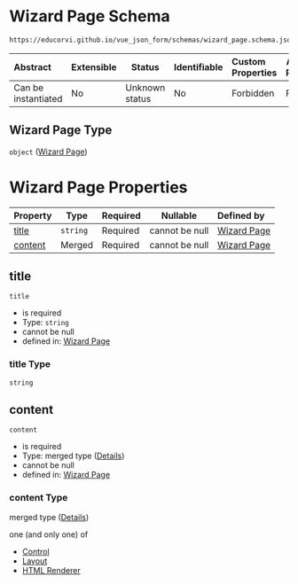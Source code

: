 # Wizard Page Schema

```txt
https://educorvi.github.io/vue_json_form/schemas/wizard_page.schema.json
```




| Abstract            | Extensible | Status         | Identifiable | Custom Properties | Additional Properties | Access Restrictions | Defined In                                                                           |
| :------------------ | ---------- | -------------- | ------------ | :---------------- | --------------------- | ------------------- | ------------------------------------------------------------------------------------ |
| Can be instantiated | No         | Unknown status | No           | Forbidden         | Forbidden             | none                | [wizard_page.schema.json](../schemas/wizard_page.schema.json "open original schema") |

## Wizard Page Type

`object` ([Wizard Page](wizard_page.md))

# Wizard Page Properties

| Property            | Type     | Required | Nullable       | Defined by                                                                                                                                           |
| :------------------ | -------- | -------- | -------------- | :--------------------------------------------------------------------------------------------------------------------------------------------------- |
| [title](#title)     | `string` | Required | cannot be null | [Wizard Page](wizard_page-properties-title.md "https&#x3A;//educorvi.github.io/vue_json_form/schemas/wizard_page.schema.json#/properties/title")     |
| [content](#content) | Merged   | Required | cannot be null | [Wizard Page](wizard_page-properties-content.md "https&#x3A;//educorvi.github.io/vue_json_form/schemas/wizard_page.schema.json#/properties/content") |

## title




`title`

-   is required
-   Type: `string`
-   cannot be null
-   defined in: [Wizard Page](wizard_page-properties-title.md "https&#x3A;//educorvi.github.io/vue_json_form/schemas/wizard_page.schema.json#/properties/title")

### title Type

`string`

## content




`content`

-   is required
-   Type: merged type ([Details](wizard_page-properties-content.md))
-   cannot be null
-   defined in: [Wizard Page](wizard_page-properties-content.md "https&#x3A;//educorvi.github.io/vue_json_form/schemas/wizard_page.schema.json#/properties/content")

### content Type

merged type ([Details](wizard_page-properties-content.md))

one (and only one) of

-   [Control](layout-properties-elements-layoutelement-oneof-control.md "check type definition")
-   [Layout](layout-properties-elements-layoutelement-oneof-layout.md "check type definition")
-   [HTML Renderer](layout-properties-elements-layoutelement-oneof-html-renderer.md "check type definition")
